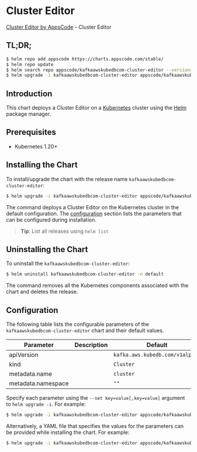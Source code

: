 # Cluster Editor

[Cluster Editor by AppsCode](https://appscode.com) - Cluster Editor

## TL;DR;

```bash
$ helm repo add appscode https://charts.appscode.com/stable/
$ helm repo update
$ helm search repo appscode/kafkaawskubedbcom-cluster-editor --version=v0.19.0
$ helm upgrade -i kafkaawskubedbcom-cluster-editor appscode/kafkaawskubedbcom-cluster-editor -n default --create-namespace --version=v0.19.0
```

## Introduction

This chart deploys a Cluster Editor on a [Kubernetes](http://kubernetes.io) cluster using the [Helm](https://helm.sh) package manager.

## Prerequisites

- Kubernetes 1.20+

## Installing the Chart

To install/upgrade the chart with the release name `kafkaawskubedbcom-cluster-editor`:

```bash
$ helm upgrade -i kafkaawskubedbcom-cluster-editor appscode/kafkaawskubedbcom-cluster-editor -n default --create-namespace --version=v0.19.0
```

The command deploys a Cluster Editor on the Kubernetes cluster in the default configuration. The [configuration](#configuration) section lists the parameters that can be configured during installation.

> **Tip**: List all releases using `helm list`

## Uninstalling the Chart

To uninstall the `kafkaawskubedbcom-cluster-editor`:

```bash
$ helm uninstall kafkaawskubedbcom-cluster-editor -n default
```

The command removes all the Kubernetes components associated with the chart and deletes the release.

## Configuration

The following table lists the configurable parameters of the `kafkaawskubedbcom-cluster-editor` chart and their default values.

|     Parameter      | Description |                  Default                   |
|--------------------|-------------|--------------------------------------------|
| apiVersion         |             | <code>kafka.aws.kubedb.com/v1alpha1</code> |
| kind               |             | <code>Cluster</code>                       |
| metadata.name      |             | <code>cluster</code>                       |
| metadata.namespace |             | <code>""</code>                            |


Specify each parameter using the `--set key=value[,key=value]` argument to `helm upgrade -i`. For example:

```bash
$ helm upgrade -i kafkaawskubedbcom-cluster-editor appscode/kafkaawskubedbcom-cluster-editor -n default --create-namespace --version=v0.19.0 --set apiVersion=kafka.aws.kubedb.com/v1alpha1
```

Alternatively, a YAML file that specifies the values for the parameters can be provided while
installing the chart. For example:

```bash
$ helm upgrade -i kafkaawskubedbcom-cluster-editor appscode/kafkaawskubedbcom-cluster-editor -n default --create-namespace --version=v0.19.0 --values values.yaml
```
